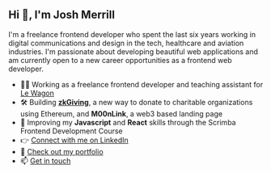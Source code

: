 <h2>Hi 👋, I'm Josh Merrill</h2>
<p>I'm a freelance frontend developer who spent the last six years working in digital communications and design in the tech, healthcare and aviation industries. I'm passionate about developing beautiful web applications and am currently open to a new career opportunities as a frontend web developer.</p> 

- 👨‍💻 Working as a freelance frontend developer and teaching assistant for [Le Wagon](https://www.lewagon.com/)
- 🛠 Building [**zkGiving**](https://zkgiving.org/), a new way to donate to charitable organizations using Ethereum, and **M00nLink**, a web3 based landing page
- 🌱 Improving my **Javascript** and **React** skills through the Scrimba Frontend Development Course
- 👉 [Connect with me on LinkedIn](https://linkedin.com/in/joshmmerrill)
- 🎨 [Check out my portfolio](https://www.josh-merrill.com)
- 📫 [Get in touch](mailto:joshmmerrill@outlook.com)
